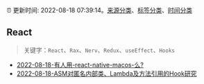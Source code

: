 :alarm_clock: 更新时间: 2022-08-18 07:39:14。[来源分类](../README.md)、[标签分类](../TAGS.md)、[时间分类](../TIMELINE.md)

## React


> 关键字：`React`、`Rax`、`Nerv`、`Redux`、`useEffect`、`Hooks`



- [2022-08-18-有人用-react-native-macos-么?](https://www.v2ex.com/t/873747) 
- [2022-08-18-ASM对匿名内部类、Lambda及方法引用的Hook研究](https://toutiao.io/k/smaj0vg) 